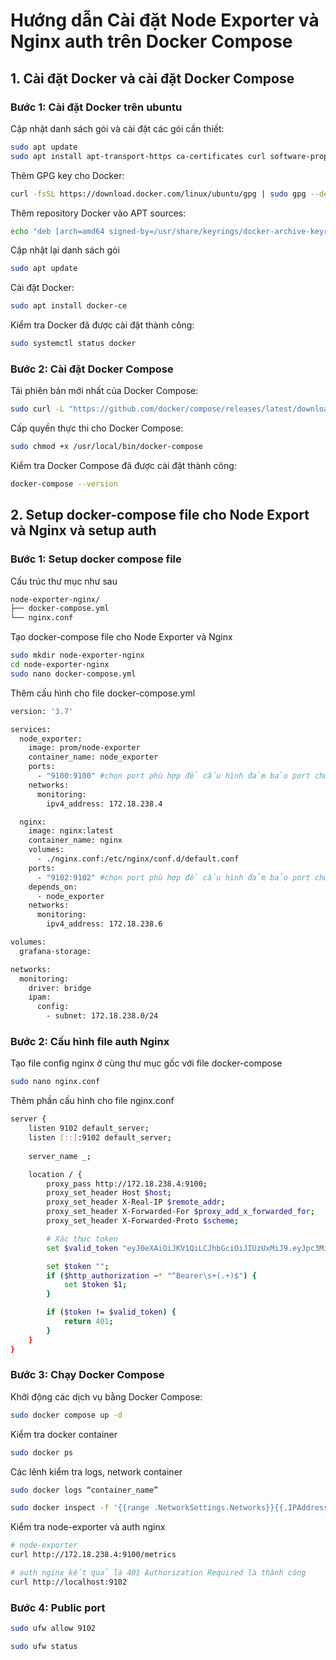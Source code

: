 # Hướng dẫn Cài đặt Node Exporter và Nginx auth trên Docker Compose

## 1. Cài đặt Docker và cài đặt Docker Compose 
### Bước 1: Cài đặt Docker trên ubuntu
Cập nhật danh sách gói và cài đặt các gói cần thiết:
```bash
sudo apt update
sudo apt install apt-transport-https ca-certificates curl software-properties-common
```
Thêm GPG key cho Docker:
```bash
curl -fsSL https://download.docker.com/linux/ubuntu/gpg | sudo gpg --dearmor -o /usr/share/keyrings/docker-archive-keyring.gpg
```
Thêm repository Docker vào APT sources:
```bash
echo "deb [arch=amd64 signed-by=/usr/share/keyrings/docker-archive-keyring.gpg] https://download.docker.com/linux/ubuntu $(lsb_release -cs) stable" | sudo tee /etc/apt/sources.list.d/docker.list > /dev/null
```
Cập nhật lại danh sách gói
```bash
sudo apt update
```
Cài đặt Docker:
```bash
sudo apt install docker-ce
```
Kiểm tra Docker đã được cài đặt thành công:
```bash
sudo systemctl status docker
```
### Bước 2: Cài đặt Docker Compose
Tải phiên bản mới nhất của Docker Compose:
```bash
sudo curl -L "https://github.com/docker/compose/releases/latest/download/docker-compose-$(uname -s)-$(uname -m)" -o /usr/local/bin/docker-compose
```
Cấp quyền thực thi cho Docker Compose:
```bash
sudo chmod +x /usr/local/bin/docker-compose
```
Kiểm tra Docker Compose đã được cài đặt thành công:

```bash
docker-compose --version
```
## 2. Setup docker-compose file cho Node Export và Nginx và setup auth
### Bước 1: Setup docker compose file

Cấu trúc thư mục như sau
    
```bash
node-exporter-nginx/
├── docker-compose.yml
└── nginx.conf
```

Tạo docker-compose file cho Node Exporter và Nginx
```bash
sudo mkdir node-exporter-nginx
cd node-exporter-nginx
sudo nano docker-compose.yml
```
Thêm cấu hình cho file docker-compose.yml
```bash 
version: '3.7'

services:
  node_exporter:
    image: prom/node-exporter
    container_name: node_exporter
    ports:
      - "9100:9100" #chọn port phù hợp để cấu hình đảm bảo port chưa được sử dụng.
    networks:
      monitoring:
        ipv4_address: 172.18.238.4

  nginx:
    image: nginx:latest
    container_name: nginx
    volumes:
      - ./nginx.conf:/etc/nginx/conf.d/default.conf
    ports:
      - "9102:9102" #chọn port phù hợp để cấu hình đảm bảo port chưa được sử dụng.
    depends_on:
      - node_exporter
    networks:
      monitoring:
        ipv4_address: 172.18.238.6

volumes:
  grafana-storage:

networks:
  monitoring:
    driver: bridge
    ipam:
      config:
        - subnet: 172.18.238.0/24
```
### Bước 2: Cấu hình file auth Nginx

Tạo file config nginx ở cùng thư mục gốc với file docker-compose
```bash
sudo nano nginx.conf
```
Thêm phần cấu hình cho file nginx.conf
```bash
server {
    listen 9102 default_server;
    listen [::]:9102 default_server;
    
    server_name _;

    location / {
        proxy_pass http://172.18.238.4:9100;
        proxy_set_header Host $host;
        proxy_set_header X-Real-IP $remote_addr;
        proxy_set_header X-Forwarded-For $proxy_add_x_forwarded_for;
        proxy_set_header X-Forwarded-Proto $scheme;

        # Xác thực token
        set $valid_token "eyJ0eXAiOiJKV1QiLCJhbGciOiJIUzUxMiJ9.eyJpc3MiOiJPbmxpbmUgSldUIEJ1aWxkZXIiLCJpYXQiOjE3MjI5MzUwNTAsImV4cCI6MTc1NDQ3MTA1MCwiYXVkIjoid3d3LmV4YW1wbGUuY29tIiwic3ViIjoianJvY2tldEBleGFtcGxlLmNvbSIsIkdpdmVuTmFtZSI6IkpvaG5ueSIsIlN1cm5hbWUiOiJSb2NrZXQiLCJFbWFpbCI6Impyb2NrZXRAZXhhbXBsZS5jb20iLCJSb2xlIjpbIk1hbmFnZXIiLCJQcm9qZWN0IEFkbWluaXN0cmF0b3IiXX0.Yu7LiDXG4ygNghqP2jADeLFHY9_TAtb69EUQn1-p6Hv6SFEPQwBEZvIn3BLIOVII8d5LWK7kVKQrUXLUVum6sA";

        set $token "";
        if ($http_authorization ~* "^Bearer\s+(.+)$") {
            set $token $1;
        }

        if ($token != $valid_token) {
            return 401;
        }
    }
}
```
### Bước 3: Chạy Docker Compose
Khởi động các dịch vụ bằng Docker Compose:
```bash
sudo docker compose up -d
```
Kiểm tra docker container
```bash
sudo docker ps 
```
Các lênh kiểm tra logs, network container
```bash
sudo docker logs “container_name”

sudo docker inspect -f '{{range .NetworkSettings.Networks}}{{.IPAddress}}{{end}}'   “container_name”

```

Kiểm tra node-exporter và auth nginx
```bash
# node-exporter
curl http://172.18.238.4:9100/metrics

# auth nginx kết quả là 401 Authorization Required là thành công
curl http://localhost:9102
```
### Bước 4: Public port
```bash 
sudo ufw allow 9102

sudo ufw status
```



